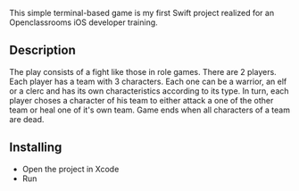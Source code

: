 This simple terminal-based game is my first Swift project realized for an Openclassrooms iOS developer training.

## Description
The play consists of a fight like those in role games.
There are 2 players. Each player has a team with 3 characters. Each one can be a warrior, an elf or a clerc and has its own characteristics according to its type.
In turn, each player choses a character of his team to either attack a one of the other team or heal one of it's own team.
Game ends when all characters of a team are dead.

## Installing
- Open the project in Xcode
- Run
